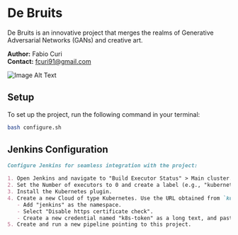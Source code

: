 # De Bruits

De Bruits is an innovative project that merges the realms of Generative Adversarial Networks (GANs) and creative art.

**Author:** Fabio Curi  
**Contact:** fcuri91@gmail.com  

![Image Alt Text](image/Expo_7.png)

## Setup

To set up the project, run the following command in your terminal:

```bash
bash configure.sh
```

## Jenkins Configuration

```markdown
Configure Jenkins for seamless integration with the project:

1. Open Jenkins and navigate to "Build Executor Status" > Main cluster.
2. Set the Number of executors to 0 and create a label (e.g., "kubernetes-cluster"). Select "Only build jobs with labels...".
3. Install the Kubernetes plugin.
4. Create a new Cloud of type Kubernetes. Use the URL obtained from `kubectl cluster-info --context kind-kind`.
   - Add "jenkins" as the namespace.
   - Select "Disable https certificate check".
   - Create a new credential named "k8s-token" as a long text, and paste the TOKEN value.
5. Create and run a new pipeline pointing to this project.
